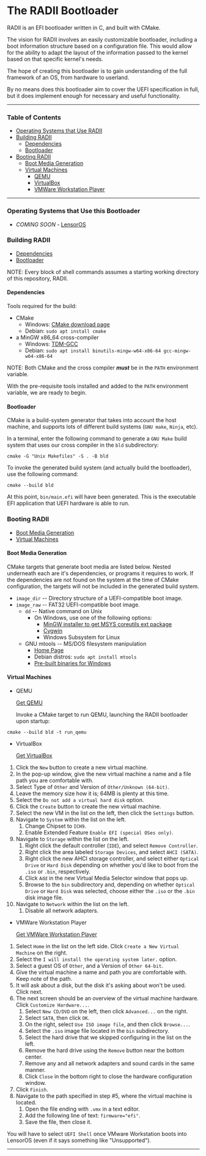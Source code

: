 # The RADII Bootloader
RADII is an EFI bootloader written in C, and built with CMake.

The vision for RADII involves an easily customizable bootloader,
  including a boot information structure based on a configuration file.
  This would allow for the ability to adapt the layout of the information
  passed to the kernel based on that specific kernel's needs.

The hope of creating this bootloader is to gain understanding
  of the full framework of an OS, from hardware to userland.

By no means does this bootloader aim to cover the UEFI specification in full,
  but it does implement enough for necessary and useful functionality.

---

### Table of Contents
- [Operating Systems that Use RADII](#OSes-using)
- [Building RADII](#build)
  - [Dependencies](#deps)
  - [Bootloader](#bootloader)
- [Booting RADII](#booting)
  - [Boot Media Generation](#boot-media-generation)
  - [Virtual Machines](#vms)
    - [QEMU](#qemu)
    - [VirtualBox](#virtualbox)
    - [VMWare Workstation Player](#vmware)
---

### Operating Systems that Use this Bootloader <a name="OSes-using"></a>
- *COMING SOON* - [LensorOS](https://github.com/LensPlaysGames/LensorOS)

### Building RADII <a name="build"></a>
- [Dependencies](#deps)
- [Bootloader](#bootloader)

NOTE: Every block of shell commands assumes a starting working directory of this repository, RADII.

#### Dependencies <a name="deps"></a>
Tools required for the build:
- CMake
  - Windows: [CMake download page](https://cmake.org/download/)
  - Debian: `sudo apt install cmake`
- a MinGW x86_64 cross-compiler
  - Windows: [TDM-GCC](https://jmeubank.github.io/tdm-gcc/download/)
  - Debian: `sudo apt install binutils-mingw-w64-x86-64 gcc-mingw-w64-x86-64`

NOTE: Both CMake and the cross compiler ***must*** be in the `PATH` environment variable.

With the pre-requisite tools installed and added to the `PATH` environment variable, we are ready to begin.

#### Bootloader <a name="bootloader"></a>
CMake is a build-system generator that takes into account the host machine,
  and supports lots of different build systems (`GNU make`, `Ninja`, etc).

In a terminal, enter the following command to generate a `GNU Make`
  build system that uses our cross compiler in the `bld` subdirectory:
```shell
cmake -G "Unix Makefiles" -S . -B bld
```

To invoke the generated build system (and actually build the bootloader), use the following command:
```shell
cmake --build bld
```

At this point, `bin/main.efi` will have been generated.
  This is the executable EFI application that UEFI hardware is able to run.

### Booting RADII <a name="booting"></a>
- [Boot Media Generation](#boot-media-generation)
- [Virtual Machines](#vms)

#### Boot Media Generation <a name="boot-media-generation"></a>
CMake targets that generate boot media are listed below.
  Nested underneath each are it's dependencies, or programs it requires to work.
  If the dependencies are not found on the system at the time of CMake
  configuration, the targets will not be included in the generated build system.

- `image_dir` -- Directory structure of a UEFI-compatible boot image.
- `image_raw` -- FAT32 UEFI-compatible boot image.
  - `dd` -- Native command on Unix
    - On Windows, use one of the following options:
      - [MinGW installer to get MSYS coreutils ext package](https://osdn.net/projects/mingw/)
      - [Cygwin](https://www.cygwin.com/)
      - Windows Subsystem for Linux
  - GNU mtools -- MS/DOS filesystem manipulation
    - [Home Page](https://www.gnu.org/software/mtools/)
    - Debian distros: `sudo apt install mtools`
    - [Pre-built binaries for Windows](https://github.com/LensPlaysGames/mtools/releases)

#### Virtual Machines <a name="vms"></a>
- QEMU <a name="qemu"></a>

  [Get QEMU](https://www.qemu.org/download/)

  Invoke a CMake target to run QEMU, launching the RADII bootloader upon startup:
``` shell
cmake --build bld -t run_qemu
```

- VirtualBox <a name="virtualbox"></a>

  [Get VirtualBox](https://www.virtualbox.org/wiki/Downloads)

1. Click the `New` button to create a new virtual machine.
2. In the pop-up window, give the new virtual machine a name and a file path you are comfortable with.
3. Select Type of `Other` and Version of `Other/Unknown (64-bit)`.
4. Leave the memory size how it is; 64MB is plenty at this time.
5. Select the `Do not add a virtual hard disk` option.
6. Click the `Create` button to create the new virtual machine.
7. Select the new VM in the list on the left, then click the `Settings` button.
8. Navigate to `System` within the list on the left.
    1. Change Chipset to `ICH9`.
    2. Enable Extended Feature `Enable EFI (special OSes only)`.
9. Navigate to `Storage` within the list on the left.
    1. Right click the default controller (`IDE`), and select `Remove Controller`.
    2. Right click the area labeled `Storage Devices`, and select `AHCI (SATA)`.
    3. Right click the new AHCI storage controller, and select either `Optical Drive` or
       `Hard Disk` depending on whether you'd like to boot from the `.iso` or `.bin`, respectively.
    4. Click `Add` in the new Virtual Media Selector window that pops up.
    5. Browse to the `bin` subdirectory and, depending on whether `Optical Drive`
       or `Hard Disk` was selected, choose either the `.iso` or the `.bin` disk image file.
10. Navigate to `Network` within the list on the left.
    1. Disable all network adapters.

- VMWare Workstation Player <a name="vmware"></a>

  [Get VMWare Workstation Player](https://www.vmware.com/products/workstation-player.html)

1. Select `Home` in the list on the left side. Click `Create a New Virtual Machine` on the right.
2. Select the `I will install the operating system later.` option.
3. Select a guest OS of `Other`, and a Version of `Other 64-bit`.
4. Give the virtual machine a name and path you are comfortable with. Keep note of the path.
5. It will ask about a disk, but the disk it's asking about won't be used. Click next.
6. The next screen should be an overview of the virtual machine hardware. Click `Customize Hardware...`.
    1. Select `New CD/DVD` on the left, then click `Advanced...` on the right.
    2. Select `SATA`, then click `OK`.
    3. On the right, select `Use ISO image file`, and then click `Browse...`.
    4. Select the `.iso` image file located in the `bin` subdirectory.
    5. Select the hard drive that we skipped configuring in the list on the left.
    6. Remove the hard drive using the `Remove` button near the bottom center.
    7. Remove any and all network adapters and sound cards in the same manner.
    8. Click `Close` in the bottom right to close the hardware configuration window.
7. Click `Finish`.
8. Navigate to the path specified in step \#5, where the virtual machine is located.
    1. Open the file ending with `.vmx` in a text editor.
    2. Add the following line of text: `firmware="efi"`.
    3. Save the file, then close it.

You will have to select `UEFI Shell` once VMware Workstation
  boots into LensorOS (even if it says something like \"Unsupported\").

---
